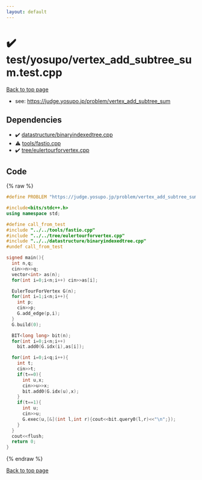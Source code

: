 ```yaml
---
layout: default
---
```


<!-- mathjax config similar to math.stackexchange -->
<script type="text/javascript" async
  src="https://cdnjs.cloudflare.com/ajax/libs/mathjax/2.7.5/MathJax.js?config=TeX-MML-AM_CHTML">
</script>
<script type="text/x-mathjax-config">
  MathJax.Hub.Config({
    TeX: { equationNumbers: { autoNumber: "AMS" }},
    tex2jax: {
      inlineMath: [ ['$','$'] ],
      processEscapes: true
    },
    "HTML-CSS": { matchFontHeight: false },
    displayAlign: "left",
    displayIndent: "2em"
  });
</script>

<script type="text/javascript" src="https://cdnjs.cloudflare.com/ajax/libs/jquery/3.4.1/jquery.min.js"></script>
<script src="https://cdn.jsdelivr.net/npm/jquery-balloon-js@1.1.2/jquery.balloon.min.js" integrity="sha256-ZEYs9VrgAeNuPvs15E39OsyOJaIkXEEt10fzxJ20+2I=" crossorigin="anonymous"></script>
<script type="text/javascript" src="../../../assets/js/copy-button.js"></script>
<link rel="stylesheet" href="../../../assets/css/copy-button.css" />


# :heavy_check_mark: test/yosupo/vertex_add_subtree_sum.test.cpp


<a href="../../../index.html">Back to top page</a>

* see: <a href="https://judge.yosupo.jp/problem/vertex_add_subtree_sum">https://judge.yosupo.jp/problem/vertex_add_subtree_sum</a>


## Dependencies
* :heavy_check_mark: <a href="../../../library/datastructure/binaryindexedtree.cpp.html">datastructure/binaryindexedtree.cpp</a>
* :warning: <a href="../../../library/tools/fastio.cpp.html">tools/fastio.cpp</a>
* :heavy_check_mark: <a href="../../../library/tree/eulertourforvertex.cpp.html">tree/eulertourforvertex.cpp</a>


## Code
{% raw %}
```cpp
#define PROBLEM "https://judge.yosupo.jp/problem/vertex_add_subtree_sum"

#include<bits/stdc++.h>
using namespace std;

#define call_from_test
#include "../../tools/fastio.cpp"
#include "../../tree/eulertourforvertex.cpp"
#include "../../datastructure/binaryindexedtree.cpp"
#undef call_from_test

signed main(){
  int n,q;
  cin>>n>>q;
  vector<int> as(n);
  for(int i=0;i<n;i++) cin>>as[i];

  EulerTourForVertex G(n);
  for(int i=1;i<n;i++){
    int p;
    cin>>p;
    G.add_edge(p,i);
  }
  G.build(0);

  BIT<long long> bit(n);
  for(int i=0;i<n;i++)
    bit.add0(G.idx(i),as[i]);

  for(int i=0;i<q;i++){
    int t;
    cin>>t;
    if(t==0){
      int u,x;
      cin>>u>>x;
      bit.add0(G.idx(u),x);
    }
    if(t==1){
      int u;
      cin>>u;
      G.exec(u,[&](int l,int r){cout<<bit.query0(l,r)<<"\n";});
    }
  }
  cout<<flush;
  return 0;
}

```
{% endraw %}

<a href="../../../index.html">Back to top page</a>

